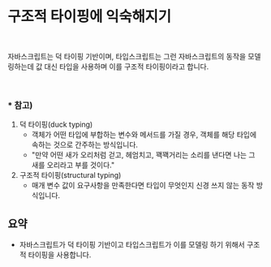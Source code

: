 # 구조적 타이핑에 익숙해지기

</br>
 
자바스크립트는 덕 타이핑 기반이며, 타입스크립트는 그런 자바스크립트의 동작을 모델링하는데 값 대신 타입을 사용하며 이를 구조적 타이핑이라고 합니다.

</br>

### \* 참고)

1. 덕 타이핑(duck typing)
   - 객체가 어떤 타입에 부합하는 변수와 메서드를 가질 경우, 객체를 해당 타입에 속하는 것으로 간주하는 방식입니다.
   - "만약 어떤 새가 오리처럼 걷고, 헤엄치고, 꽥꽥거리는 소리를 낸다면 나는 그 새를 오리라고 부를 것이다."
2. 구조적 타이핑(structural typing)
   - 매개 변수 값이 요구사항을 만족한다면 타입이 무엇인지 신경 쓰지 않는 동작 방식입니다.

## 요약

- 자바스크립트가 덕 타이핑 기반이고 타입스크립트가 이를 모델링 하기 위해서 구조적 타이핑을 사용합니다.
